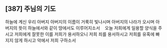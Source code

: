 ## [387] 주님의 기도

하늘에 계신 우리 아버지 아버지의 이름이 거룩히 빛나시며 아버지의 나라가 오시며 아버지의 뜻이 하늘에서와 같이 땅에서도 이루어지소서   
오늘 저희에게 일용할 양식을 주시고 저희에게 잘못한 이를 저희가 용서하오니 저희 죄를 용서하시고 저희를 유혹에 빠지지 않게 하시고 악에서 저희 구하소서
